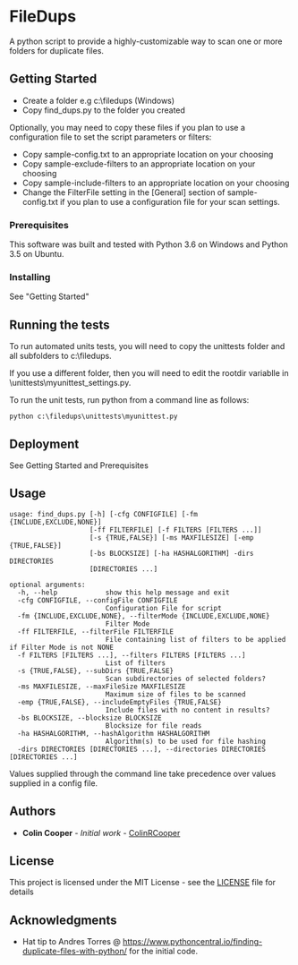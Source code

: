 # FileDups

A python script to provide a highly-customizable way to scan one or more folders for duplicate files.

## Getting Started

* Create a folder e.g c:\filedups (Windows)
* Copy find_dups.py to the folder you created

Optionally, you may need to copy these files if you plan to use a configuration file to set the script parameters or filters:
* Copy sample-config.txt to an appropriate location on your choosing
* Copy sample-exclude-filters to an appropriate location on your choosing
* Copy sample-include-filters to an appropriate location on your choosing
* Change the FilterFile setting in the [General] section of sample-config.txt if you plan to use a configuration file for your scan settings.

### Prerequisites

This software was built and tested with Python 3.6 on Windows and Python 3.5 on Ubuntu.

### Installing

See "Getting Started"

## Running the tests

To run automated units tests, you will need to copy the unittests folder and all subfolders to c:\filedups.

If you use a different folder, then you will need to edit the rootdir variablle in \unittests\myunittest_settings.py.

To run the unit tests, run python from a command line as follows:

```
python c:\filedups\unittests\myunittest.py
```

## Deployment

See Getting Started and Prerequisites

## Usage

```
usage: find_dups.py [-h] [-cfg CONFIGFILE] [-fm {INCLUDE,EXCLUDE,NONE}]
                    [-ff FILTERFILE] [-f FILTERS [FILTERS ...]]
                    [-s {TRUE,FALSE}] [-ms MAXFILESIZE] [-emp {TRUE,FALSE}]
                    [-bs BLOCKSIZE] [-ha HASHALGORITHM] -dirs DIRECTORIES
                    [DIRECTORIES ...]
                    
optional arguments:
  -h, --help            show this help message and exit
  -cfg CONFIGFILE, --configFile CONFIGFILE
                        Configuration File for script
  -fm {INCLUDE,EXCLUDE,NONE}, --filterMode {INCLUDE,EXCLUDE,NONE}
                        Filter Mode
  -ff FILTERFILE, --filterFile FILTERFILE
                        File containing list of filters to be applied if Filter Mode is not NONE
  -f FILTERS [FILTERS ...], --filters FILTERS [FILTERS ...]
                        List of filters
  -s {TRUE,FALSE}, --subDirs {TRUE,FALSE}
                        Scan subdirectories of selected folders?
  -ms MAXFILESIZE, --maxFileSize MAXFILESIZE
                        Maximum size of files to be scanned
  -emp {TRUE,FALSE}, --includeEmptyFiles {TRUE,FALSE}
                        Include files with no content in results?
  -bs BLOCKSIZE, --blocksize BLOCKSIZE
                        Blocksize for file reads
  -ha HASHALGORITHM, --hashAlgorithm HASHALGORITHM
                        Algorithm(s) to be used for file hashing
  -dirs DIRECTORIES [DIRECTORIES ...], --directories DIRECTORIES [DIRECTORIES ...]
```
  
  Values supplied through the command line take precedence over values supplied in a config file.

## Authors

* **Colin Cooper** - *Initial work* - [ColinRCooper](https://github.com/colinrcooper)

## License

This project is licensed under the MIT License - see the [LICENSE](LICENSE) file for details

## Acknowledgments

* Hat tip to Andres Torres @ https://www.pythoncentral.io/finding-duplicate-files-with-python/ for the initial code.

